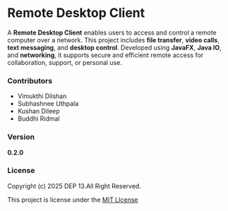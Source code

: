 # Remote Desktop Client
A **Remote Desktop Client** enables users to access and control a remote computer over a network. This project includes **file transfer**, **video calls**, **text messaging**, and **desktop control**. Developed using **JavaFX**, **Java IO**, and **networking**, it supports secure and efficient remote access for collaboration, support, or personal use.

### Contributors
- Vimukthi Dilshan
- Subhashnee Uthpala 
- Kushan Dileep
- Buddhi Ridmal 

### Version
**0.2.0**

### License
Copyright (c) 2025 DEP 13.All Right Reserved.

This project is license under the [MIT LIcense](License.txt)
